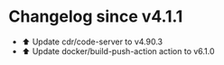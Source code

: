 # Changelog since v4.1.1
- ⬆️ Update cdr/code-server to v4.90.3 
- ⬆️ Update docker/build-push-action action to v6.1.0 
